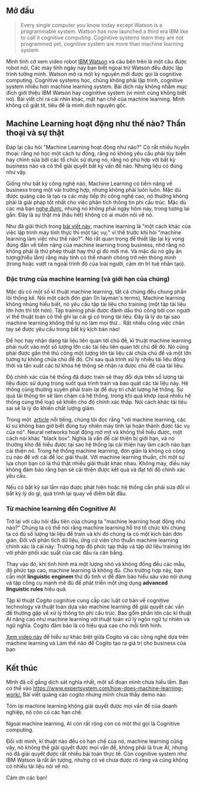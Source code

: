 <h2>Mở đầu</h2>
<blockquote>Every single computer you know today except Watson is a programmable system.
Watson has now launched a third era IBM like to call it cognitive computing.
Coginitive systems learn they are not programmed yet, cognitive system are more than machine learning system</blockquote>
Mình tình cờ xem video robot <a href="https://www.youtube.com/watch?v=rXVoRyIGGhU&amp;t=197s">IBM Watson</a> và câu bên trên là một câu được robot nói. Các máy tính ngày nay bạn biết ngoại trừ Watson đều được lập trình tường minh. Watson mở ra một kỷ nguyên mới được gọi là cognitive computing. Cognitive systems học, chúng không phải lập trình, cognitive system nhiều hơn machine learning system. Bài dịch này không nhằm mục đích giới thiệu IBM Watson hay coginitive system (vì mình cũng không biết nó). Bài viết chỉ ra cái nhìn khác, mặt hạn chế của machine learning. Mình không cố giật tít, tiêu đề là mình dịch nguyên gốc.
<h2>Machine Learning hoạt động như thế nào? Thần thoại và sự thật</h2>
Đáp lại câu hỏi "Machine Learning hoạt động như nào?" Có rất nhiều huyền thoại: rằng nó học một cách tự động, rằng nó không yêu cầu phải tùy biến hay chỉnh sửa bởi các tổ chức sử dụng nó, rằng nó phù hợp với bất kỳ business nào và có thể giải quyết bất kỳ vấn đề nào. Nhưng liệu có đúng như vậy.

Giống như bất kỳ công nghệ nào, Machine Learning có tiềm năng về business trong một vài trường hợp, nhưng không phải luôn luôn. Mặc dù được quảng cáo là tạo ra các máy tiếp thị công nghệ cao, nó thường không phải là giải pháp tốt nhất cho việc phân tích thông tin phi cấu trúc. Mặc dù các mà bạn <a href="https://www.kdnuggets.com/2016/08/artificial-intelligence-useful-technology-next-frankenstein.html">nghe được</a>, nhưng nó không phải ngày hôm này, trong tương lai gần. Đây là sự thật mà (hầu hết) không có ai muốn nói về nó.

Như đã giải thích trong <a href="https://www.expertsystem.com/truth-machine-learning-deep-learning-2/">bài viết này,</a> machine learning là "một cách khác của việc lập trình máy tính thực thi một tác vụ;" vì thế trước khi hỏi "machine learning làm việc như thế nào?". Nó rất quan trọng để thiết lập lại kỳ vọng đúng đắn về tiềm năng của machine learning trong business, nhớ rằng nó không phải là thứ phép thuật hay thứ gì đó mới mẻ. Và mặc dù nó gây ấn tượng(hiểu lầm) rằng máy tính có thể nhanh chóng trở nên thông minh (trong hoặc vượt ra ngoài trình độ của loài người, cảm ơn trí tuệ nhân tạo).
<h3>Đặc trưng của machine learning (và giới hạn của chúng)</h3>
Mặc dù có một số kĩ thuật machine learning, tất cả chúng đều chung phần lõi thống kê. Nói một cách đơn giản (In layman's terms), Machine learning không nhúng hiểu biết, nó yêu cầu tập tài liệu cho training (một tập tài liệu lớn hơn thì tốt hơn). Tập training phải được đánh dấu thủ công bởi con người vì thế thuật toán có thể ghi lại cái gì có trong tài liệu. Đây là lý do tại sao machine learning không thể tự nó làm mọi thứ... Rất nhiều công việc chân tay sẽ được yêu cầu trong bất kỳ kịch bản nào!

Để học hay nhận dạng tài liệu liên quan tới chủ đề, kĩ thuật machine learning phải nuốt vào một số lượng lớn các tài liệu liên quan tới chủ đề đó. Nó cũng phải được gắn thẻ thủ công một lượng lớn tài liệu cái chứa chủ đề và một lớn tương tự không chứa chủ đề đó. Chỉ sau quá trình xử lý nhiều tài liệu đồng thời và tần xuất các từ khóa hệ thống sẽ nhận ra được chủ đề của tài liệu.

Độ chính xác của hệ thống đã được train sẽ thay đổi dựa trên số lượng tài liệu được sử dụng trong suốt quá trình train và bao quát các tài liệu này. Hệ thống cũng thường xuyên phải train lại để duy trì chất lượng hệ thống. Sự quá tải thông tin sẽ làm chậm cả hệ thống, trong khi quá khớp (quá nhiều hệ thống cùng thể loại) sẽ khiến cho độ chính xác thấp. Nói cách khác tài liệu sai sẽ là lý do khiến chất lượng giảm.

Trong một  <a href="https://www.wired.com/2016/05/the-end-of-code/">article</a> nổi tiếng, chúng tôi đọc rằng "với machine learning, các kĩ sư không bao giờ biết đúng tuy nhiên máy tính lại hoàn thành được tác vụ của nó". Neural networks hoạt động mờ mịt và không thể hiểu được, một cách nói khác "black box". Nghĩa là vấn đề cải thiện bị giới hạn, và nó thường khó để hiểu được tại sao hệ thống lại cải thiện hay làm cách nào bạn cải thiện nó. Trong hệ thống machine learning, đơn giản là không có công cụ nào để với cái để lọc giải thuật. Với machine learning thuần, chỉ một sự lựa chọn bạn có là thử thật nhiều giải thuật khác nhau. Không may, điều này không đảm bảo rằng bạn sẽ cải thiện được kết quả và đạt tới độ chính xác yêu cầu.

Nếu có bất kỳ sai lầm nào được phát hiện hoặc hệ thống cần phải sửa đổi vì bất kỳ lý do gì, quá trình lại quay về điểm bắt đầu.
<h3>Từ machine learning đến Cognitive AI</h3>
Trở lại với câu hỏi đầu tiên của chúng ta "machine learning hoạt động như nào?" Chúng ta có thể nói rằng machine learning hỗ trợ tổ chức khi chúng ta có đủ số lượng tài liệu để train và khi đó chúng ta có một kịch bản đơn giản. Đối với phân tích dữ liệu, ứng cử viên cho thuần machine learning chính xác là cái này: Trường hợp độ phức tạp thấp và tập dữ liệu training lớn với phân phối xác suất của các đầu ra cân bằng.

Thay vào đó, khi tình hình mà một lượng nhỏ và không đồng đều các mẫu, độ phức tạp cao, machine learning là không đủ. Cho trường hợp này, bạn cần một <strong>linguistic enginem </strong>thứ đủ tinh vi để đảm bảo hiểu sâu vào nội dung và tập công cụ mạnh mẽ đủ để phát triển một ứng dụng <strong>advanced linguistic rules</strong> hiệu quả.

Tập kĩ thuật Cogito cognitive cung cấp các luật cơ bản về cognitive technology và thuật toán dựa vào machine learning để giải quyết các vấn đề thường gặp về xử lý thông tin phi cấu trúc. Bao gồm phần lớn các kĩ thuật AI nâng cao như machine learning với thuật toán xử lý ngôn ngữ tự nhiên và ngữ nghĩa. Cogito đảm bảo là có hiệu quả cao cho mỗi tình hình.

<a href="https://www.youtube.com/watch?v=l9bA9AjtRgI">Xem video này</a> để hiểu sự khác biệt giữa Cogito và các công nghệ dựa trên machine learning và Làm thế nào để Cogito tạo ra giá trị cho business của bạn
<h2>Kết thúc</h2>
Mình đã cố gắng dịch sát nghĩa nhất, một số đoạn mình chưa hiểu lắm. Bạn có thể vào <a href="https://www.expertsystem.com/how-does-machine-learning-work/">https://www.expertsystem.com/how-does-machine-learning-work/.</a> Bài viết quảng cáo cogito nhưng mình chưa thấy demo nào.

Tóm lại machine learning không giải quyết được mọi vấn đề của doanh nghiệp, nó còn có các hạn chế.

Ngoài machine learning, AI còn rất rộng còn có một thứ gọi là Cognitive computing.

Đối với mình, kĩ thuật nào đều có hạn chế của nó, machine learning cũng vậy, nó không thể giải quyết được mọi vấn đề, không phải là true AI, nhưng nó đã giải quyết được rất nhiều bài toán thực tế. Còn cognitive system như IBM Watson là rất ấn tượng, nhưng có vẻ chưa được rõ ràng và cũng không có nhiều tài liệu nói về nó.

Cảm ơn các bạn!